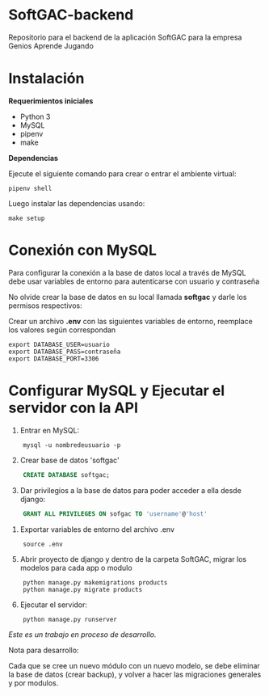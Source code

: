# SoftGAC-backend

Repositorio para el backend de la aplicación SoftGAC
para la empresa Genios Aprende Jugando

# Instalación

**Requerimientos iniciales**

- Python 3
- MySQL
- pipenv
- make

**Dependencias**

Ejecute el siguiente comando para crear o entrar el ambiente virtual:

    pipenv shell

Luego instalar las dependencias usando:

    make setup

# Conexión con MySQL

Para configurar la conexión a la base de datos local a través de MySQL
debe usar variables de entorno para autenticarse con usuario y contraseña

No olvide crear la base de datos en su local llamada **softgac** y darle
los permisos respectivos:

Crear un archivo **.env** con las siguientes variables de entorno,
reemplace los valores según correspondan

    export DATABASE_USER=usuario
    export DATABASE_PASS=contraseña
    export DATABASE_PORT=3306

# Configurar MySQL y Ejecutar el servidor con la API

1. Entrar en MySQL:
```
    mysql -u nombredeusuario -p
```
2. Crear base de datos 'softgac'
``` sql   
    CREATE DATABASE softgac;
```
3. Dar privilegios a la base de datos para poder acceder a ella desde django:
``` sql
    GRANT ALL PRIVILEGES ON sofgac TO 'username'@'host'
```
1. Exportar variables de entorno del archivo .env
```
    source .env
```
5. Abrir proyecto de django y dentro de la carpeta SoftGAC, migrar los modelos para cada app o modulo
```   
    python manage.py makemigrations products
    python manage.py migrate products
```
6. Ejecutar el servidor:
```   
    python manage.py runserver
```

_Este es un trabajo en proceso de desarrollo._

Nota para desarrollo:

Cada que se cree un nuevo módulo con un nuevo modelo, se debe eliminar la base de datos (crear backup), y volver a hacer las migraciones generales y por modulos.


